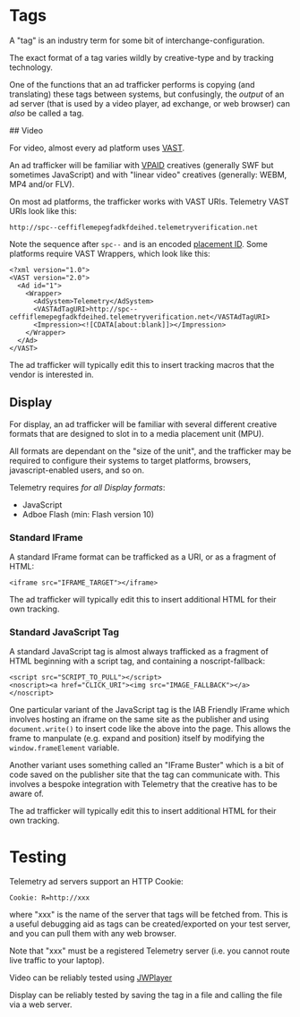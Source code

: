 Tags
====

A "tag" is an industry term for some bit of interchange-configuration.

The exact format of a tag varies wildly by creative-type and by tracking technology.

One of the functions that an ad trafficker performs is copying (and translating) these
tags between systems, but confusingly, the *output* of an ad server (that is used by
a video player, ad exchange, or web browser) can *also* be called a tag.

## Video

For video, almost every ad platform uses [VAST](http://www.iab.net/guidelines/508676/digitalvideo/vsuite/vast).

An ad trafficker will be familiar with [VPAID](http://www.iab.net/guidelines/508676/digitalvideo/vsuite/vpaid) creatives (generally SWF but sometimes JavaScript)
and with "linear video" creatives (generally: WEBM, MP4 and/or FLV).

On most ad platforms, the trafficker works with VAST URIs. Telemetry VAST URIs look like this:

    http://spc--ceffiflemepegfadkfdeihed.telemetryverification.net

Note the sequence after `spc--` and is an encoded [placement ID](./Campaigns.md#Placements). Some platforms require VAST Wrappers, which look like this:

    <?xml version="1.0">
    <VAST version="2.0">	
      <Ad id="1">
        <Wrapper>
          <AdSystem>Telemetry</AdSystem>
          <VASTAdTagURI>http://spc--ceffiflemepegfadkfdeihed.telemetryverification.net</VASTAdTagURI>
          <Impression><![CDATA[about:blank]]></Impression>
        </Wrapper>
      </Ad>
    </VAST>

The ad trafficker will typically edit this to insert tracking macros that the vendor is interested in.


## Display 

For display, an ad trafficker will be familiar with several different creative formats
that are designed to slot in to a media placement unit (MPU).

All formats are dependant on the "size of the unit", and the trafficker may be required
to configure their systems to target platforms, browsers, javascript-enabled users,
and so on.

Telemetry requires *for all Display formats*:

* JavaScript
* Adboe Flash (min: Flash version 10)

### Standard IFrame

A standard IFrame format can be trafficked as a URI, or as a fragment of HTML:

    <iframe src="IFRAME_TARGET"></iframe>

The ad trafficker will typically edit this to insert additional HTML for their
own tracking.

### Standard JavaScript Tag

A standard JavaScript tag is almost always trafficked as a fragment of HTML
beginning with a script tag, and containing a noscript-fallback:

    <script src="SCRIPT_TO_PULL"></script>
    <noscript><a href="CLICK_URI"><img src="IMAGE_FALLBACK"></a></noscript>

One particular variant of the JavaScript tag is the IAB Friendly IFrame which
involves hosting an iframe on the same site as the publisher and using
`document.write()` to insert code like the above into the page. This allows
the frame to manpulate (e.g. expand and position) itself by modifying the
`window.frameElement` variable.

Another variant uses something called an "IFrame Buster" which is a bit of
code saved on the publisher site that the tag can communicate with. This
involves a bespoke integration with Telemetry that the creative has to be
aware of.

The ad trafficker will typically edit this to insert additional HTML for their
own tracking.

# Testing

Telemetry ad servers support an HTTP Cookie:

    Cookie: R=http://xxx

where "xxx" is the name of the server that tags will be fetched from. This is
a useful debugging aid as tags can be created/exported on your test server,
and you can pull them with any web browser.

Note that "xxx" must be a registered Telemetry server (i.e. you cannot route
live traffic to your laptop).

Video can be reliably tested using [JWPlayer](http://static.openvideoads.org/tag-validator/jwplayer.html)

Display can be reliably tested by saving the tag in a file and calling the file via a web server.
